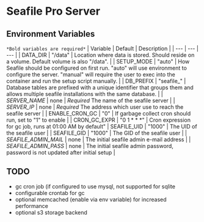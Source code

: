 # Seafile Pro Server


## Environment Variables
`*Bold variables are required*`
| Variable | Default | Description |
| --- | --- | --- |
| DATA_DIR | "/data" | Location where data is stored. Should reside on a volume. Default volume is also "/data". |
| SETUP_MODE | "auto" | How Seafile should be configured on first run. "auto" will use environment to configure the server. "manual" will require the user to exec into the container and run the setup script manually. |
| DB_PREFIX | "seafile_" | Database tables are prefixed with a unique identifier that groups them and allows multiple seafile installations with the same database. |
| *SERVER_NAME* | none | *Required* The name of the seafile server |
| *SERVER_IP* | none | *Required* The address which user use to reach the seafile server |
| ENABLE_CRON_GC | "0" | If garbage collect cron should run, set to "1" to enable |
| CRON_GC_EXPR | "0 1 * * *" | Cron expression for gc job, runs at 01:00 AM by default"
| SEAFILE_UID | "1000" | The UID of the seafile user |
| SEAFILE_GID | "1000" | The GID of the seafile user |
| *SEAFILE_ADMIN_MAIL* | none | The initial seafile admin e-mail address |
| *SEAFILE_ADMIN_PASS* | none | The initial seafile admin password, password is not updated after initial setup |


## TODO
- gc cron job (if configured to use mysql, not supported for sqlite
- configurable crontab for gc
- optional memcached (enable via env variable) for increased performance
- optional s3 storage backend